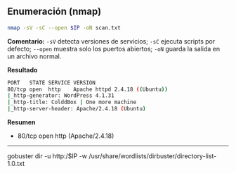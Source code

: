 
## Enumeración (nmap)

```bash
nmap -sV -sC --open $IP -oN scan.txt
```

**Comentario:** `-sV` detecta versiones de servicios; `-sC` ejecuta scripts por defecto; `--open` muestra solo los puertos abiertos; `-oN` guarda la salida en un archivo normal.

**Resultado**
```bash
PORT   STATE SERVICE VERSION
80/tcp open  http    Apache httpd 2.4.18 ((Ubuntu))
|_http-generator: WordPress 4.1.31
|_http-title: ColddBox | One more machine
|_http-server-header: Apache/2.4.18 (Ubuntu)
```

**Resumen**
* 80/tcp open http (Apache/2.4.18)

---

  gobuster dir -u http:/$IP -w /usr/share/wordlists/dirbuster/directory-list-1.0.txt
